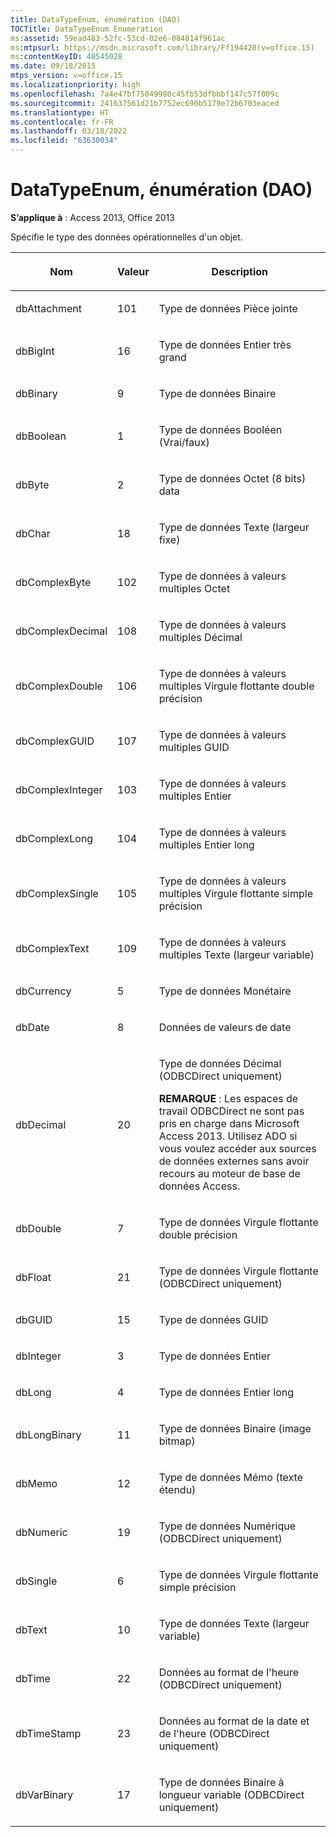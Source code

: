 ```yaml
---
title: DataTypeEnum, énumération (DAO)
TOCTitle: DataTypeEnum Enumeration
ms:assetid: 59ead483-52fc-53cd-02e6-084814f961ac
ms:mtpsurl: https://msdn.microsoft.com/library/Ff194420(v=office.15)
ms:contentKeyID: 48545028
ms.date: 09/18/2015
mtps_version: v=office.15
ms.localizationpriority: high
ms.openlocfilehash: 7a4e47bf75049980c45fb53dfbbbf147c57f009c
ms.sourcegitcommit: 241637561d21b7752ec690b5179e72b6703eaced
ms.translationtype: HT
ms.contentlocale: fr-FR
ms.lasthandoff: 03/18/2022
ms.locfileid: "63630034"
---
```

# <a name="datatypeenum-enumeration-dao"></a>DataTypeEnum, énumération (DAO)


**S’applique à** : Access 2013, Office 2013

Spécifie le type des données opérationnelles d'un objet.

<table>
<colgroup>
<col />
<col />
<col />
</colgroup>
<thead>
<tr class="header">
<th><p>Nom</p></th>
<th><p>Valeur</p></th>
<th><p>Description</p></th>
</tr>
</thead>
<tbody>
<tr class="odd">
<td><p>dbAttachment</p></td>
<td><p>101</p></td>
<td><p>Type de données Pièce jointe</p></td>
</tr>
<tr class="even">
<td><p>dbBigInt</p></td>
<td><p>16</p></td>
<td><p>Type de données Entier très grand</p></td>
</tr>
<tr class="odd">
<td><p>dbBinary</p></td>
<td><p>9 </p></td>
<td><p>Type de données Binaire</p></td>
</tr>
<tr class="even">
<td><p>dbBoolean</p></td>
<td><p>1</p></td>
<td><p>Type de données Booléen (Vrai/faux)</p></td>
</tr>
<tr class="odd">
<td><p>dbByte</p></td>
<td><p>2</p></td>
<td><p>Type de données Octet (8 bits) data</p></td>
</tr>
<tr class="even">
<td><p>dbChar</p></td>
<td><p>18 </p></td>
<td><p>Type de données Texte (largeur fixe)</p></td>
</tr>
<tr class="odd">
<td><p>dbComplexByte</p></td>
<td><p>102</p></td>
<td><p>Type de données à valeurs multiples Octet</p></td>
</tr>
<tr class="even">
<td><p>dbComplexDecimal</p></td>
<td><p>108</p></td>
<td><p>Type de données à valeurs multiples Décimal</p></td>
</tr>
<tr class="odd">
<td><p>dbComplexDouble</p></td>
<td><p>106</p></td>
<td><p>Type de données à valeurs multiples Virgule flottante double précision</p></td>
</tr>
<tr class="even">
<td><p>dbComplexGUID</p></td>
<td><p>107</p></td>
<td><p>Type de données à valeurs multiples GUID</p></td>
</tr>
<tr class="odd">
<td><p>dbComplexInteger</p></td>
<td><p>103</p></td>
<td><p>Type de données à valeurs multiples Entier</p></td>
</tr>
<tr class="even">
<td><p>dbComplexLong</p></td>
<td><p>104</p></td>
<td><p>Type de données à valeurs multiples Entier long</p></td>
</tr>
<tr class="odd">
<td><p>dbComplexSingle</p></td>
<td><p>105</p></td>
<td><p>Type de données à valeurs multiples Virgule flottante simple précision</p></td>
</tr>
<tr class="even">
<td><p>dbComplexText</p></td>
<td><p>109</p></td>
<td><p>Type de données à valeurs multiples Texte (largeur variable)</p></td>
</tr>
<tr class="odd">
<td><p>dbCurrency</p></td>
<td><p>5</p></td>
<td><p>Type de données Monétaire</p></td>
</tr>
<tr class="even">
<td><p>dbDate</p></td>
<td><p>8 </p></td>
<td><p>Données de valeurs de date</p></td>
</tr>
<tr class="odd">
<td><p>dbDecimal</p></td>
<td><p>20</p></td>
<td><p>Type de données Décimal (ODBCDirect uniquement)</p><p><strong>REMARQUE</strong> : Les espaces de travail ODBCDirect ne sont pas pris en charge dans Microsoft Access 2013. Utilisez ADO si vous voulez accéder aux sources de données externes sans avoir recours au moteur de base de données Access.</p>
</td>
</tr>
<tr class="even">
<td><p>dbDouble</p></td>
<td><p>7 </p></td>
<td><p>Type de données Virgule flottante double précision</p></td>
</tr>
<tr class="odd">
<td><p>dbFloat</p></td>
<td><p> 21</p></td>
<td><p>Type de données Virgule flottante (ODBCDirect uniquement)</p>



</td>
</tr>
<tr class="even">
<td><p>dbGUID</p></td>
<td><p>15 </p></td>
<td><p>Type de données GUID</p></td>
</tr>
<tr class="odd">
<td><p>dbInteger</p></td>
<td><p>3</p></td>
<td><p>Type de données Entier</p></td>
</tr>
<tr class="even">
<td><p>dbLong</p></td>
<td><p>4</p></td>
<td><p>Type de données Entier long</p></td>
</tr>
<tr class="odd">
<td><p>dbLongBinary</p></td>
<td><p>11</p></td>
<td><p>Type de données Binaire (image bitmap)</p></td>
</tr>
<tr class="even">
<td><p>dbMemo</p></td>
<td><p>12 </p></td>
<td><p>Type de données Mémo (texte étendu)</p></td>
</tr>
<tr class="odd">
<td><p>dbNumeric</p></td>
<td><p>19</p></td>
<td><p>Type de données Numérique (ODBCDirect uniquement)</p>



</td>
</tr>
<tr class="even">
<td><p>dbSingle</p></td>
<td><p>6 </p></td>
<td><p>Type de données Virgule flottante simple précision</p></td>
</tr>
<tr class="odd">
<td><p>dbText</p></td>
<td><p>10</p></td>
<td><p>Type de données Texte (largeur variable)</p></td>
</tr>
<tr class="even">
<td><p>dbTime</p></td>
<td><p>22</p></td>
<td><p>Données au format de l'heure (ODBCDirect uniquement)</p>



</td>
</tr>
<tr class="odd">
<td><p>dbTimeStamp</p></td>
<td><p>23</p></td>
<td><p>Données au format de la date et de l'heure (ODBCDirect uniquement)</p>



</td>
</tr>
<tr class="even">
<td><p>dbVarBinary</p></td>
<td><p>17 </p></td>
<td><p>Type de données Binaire à longueur variable (ODBCDirect uniquement)</p>



</td>
</tr>
</tbody>
</table>


